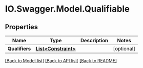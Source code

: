 # IO.Swagger.Model.Qualifiable
## Properties

Name | Type | Description | Notes
------------ | ------------- | ------------- | -------------
**Qualifiers** | [**List&lt;Constraint&gt;**](Constraint.md) |  | [optional] 

[[Back to Model list]](../README.md#documentation-for-models) [[Back to API list]](../README.md#documentation-for-api-endpoints) [[Back to README]](../README.md)

